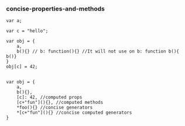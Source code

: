 ### concise-properties-and-methods
	var a;
	
	var c = "hello";
	
	var obj = {
		a,
		b(){} // b: function(){} //It will not use on b: function b(){ b()}
	}
	obj[c] = 42;
	
	
	var obj = {
		a,
		b(){},
		[c]: 42, //computed props
		[c+"fun"](){}, //computed methods 
		*foo(){} //concise generators
		*[c+"fun"](){} //concise computed generators 
	}
	
<!--stackedit_data:
eyJoaXN0b3J5IjpbLTUyNzk3MjFdfQ==
-->
